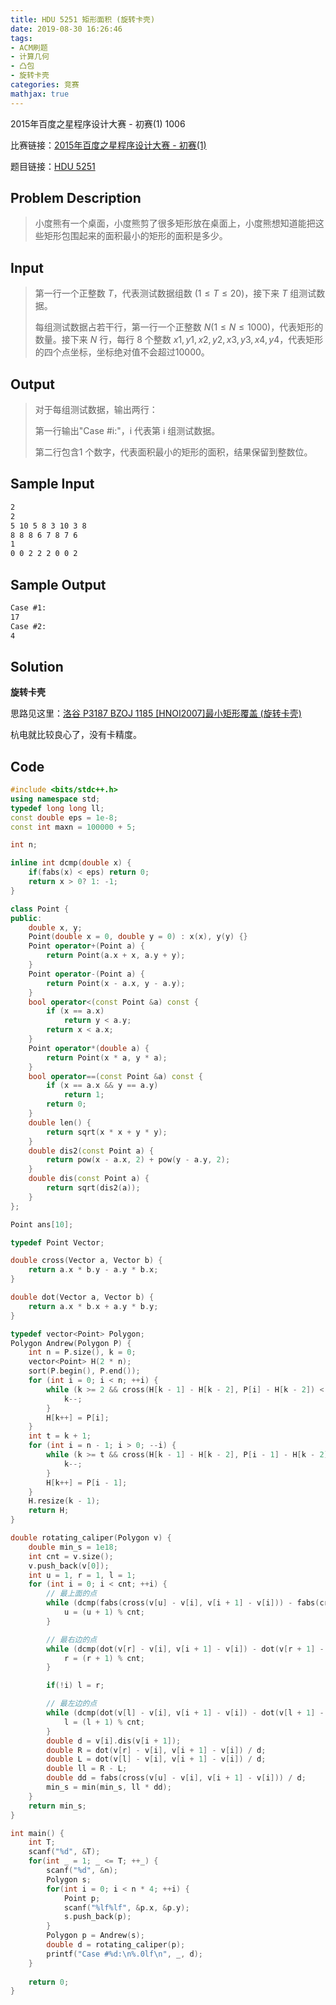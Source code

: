 ```yaml
---
title: HDU 5251 矩形面积 (旋转卡壳)
date: 2019-08-30 16:26:46
tags:
- ACM刷题
- 计算几何
- 凸包
- 旋转卡壳
categories: 竞赛
mathjax: true
---
```


2015年百度之星程序设计大赛 - 初赛(1) 1006

比赛链接：[2015年百度之星程序设计大赛 - 初赛(1)](http://acm.hdu.edu.cn/search.php?field=problem&key=2015%C4%EA%B0%D9%B6%C8%D6%AE%D0%C7%B3%CC%D0%F2%C9%E8%BC%C6%B4%F3%C8%FC+-+%B3%F5%C8%FC%281%29&source=1&searchmode=source)

题目链接：[HDU 5251](http://acm.hdu.edu.cn/showproblem.php?pid=5251)

## Problem Description
> 小度熊有一个桌面，小度熊剪了很多矩形放在桌面上，小度熊想知道能把这些矩形包围起来的面积最小的矩形的面积是多少。 
 

## Input
> 第一行一个正整数 $T$，代表测试数据组数 $(1\le T\le 20)$，接下来 $T$ 组测试数据。 
> 
> 每组测试数据占若干行，第一行一个正整数 $N(1\le N\le 1000)$，代表矩形的数量。接下来 $N$ 行，每行 $8$ 个整数 $x1,y1,x2,y2,x3,y3,x4,y4$，代表矩形的四个点坐标，坐标绝对值不会超过10000。  
 

## Output
> 对于每组测试数据，输出两行： 
> 
> 第一行输出"Case #i:"，i 代表第 i 组测试数据。
>  
> 第二行包含1 个数字，代表面积最小的矩形的面积，结果保留到整数位。 
 

## Sample Input

```markdown
2
2
5 10 5 8 3 10 3 8
8 8 8 6 7 8 7 6
1
0 0 2 2 2 0 0 2
```

## Sample Output

```markdown
Case #1:
17
Case #2:
4
```

## Solution

**旋转卡壳**

思路见这里：[洛谷 P3187 BZOJ 1185 [HNOI2007]最小矩形覆盖 (旋转卡壳)](https://wutao18.github.io/2019/08/30/%E6%B4%9B%E8%B0%B7-P3187-BZOJ-1185-HNOI2007-%E6%9C%80%E5%B0%8F%E7%9F%A9%E5%BD%A2%E8%A6%86%E7%9B%96-%E6%97%8B%E8%BD%AC%E5%8D%A1%E5%A3%B3/)

杭电就比较良心了，没有卡精度。

## Code

```cpp
#include <bits/stdc++.h>
using namespace std;
typedef long long ll;
const double eps = 1e-8;
const int maxn = 100000 + 5;

int n;

inline int dcmp(double x) {
    if(fabs(x) < eps) return 0;
    return x > 0? 1: -1;
}

class Point {
public:
    double x, y;
    Point(double x = 0, double y = 0) : x(x), y(y) {}
    Point operator+(Point a) {
        return Point(a.x + x, a.y + y);
    }
    Point operator-(Point a) {
        return Point(x - a.x, y - a.y);
    }
    bool operator<(const Point &a) const {
        if (x == a.x)
            return y < a.y;
        return x < a.x;
    }
    Point operator*(double a) {
        return Point(x * a, y * a);
    }
    bool operator==(const Point &a) const {
        if (x == a.x && y == a.y)
            return 1;
        return 0;
    }
    double len() {
        return sqrt(x * x + y * y);
    }
    double dis2(const Point a) {
        return pow(x - a.x, 2) + pow(y - a.y, 2);
    }
    double dis(const Point a) {
        return sqrt(dis2(a));
    }
};

Point ans[10];

typedef Point Vector;

double cross(Vector a, Vector b) {
    return a.x * b.y - a.y * b.x;
}

double dot(Vector a, Vector b) {
    return a.x * b.x + a.y * b.y;
}

typedef vector<Point> Polygon;
Polygon Andrew(Polygon P) {
    int n = P.size(), k = 0;
    vector<Point> H(2 * n);
    sort(P.begin(), P.end());
    for (int i = 0; i < n; ++i) {
        while (k >= 2 && cross(H[k - 1] - H[k - 2], P[i] - H[k - 2]) < eps) {
            k--;
        }
        H[k++] = P[i];
    }
    int t = k + 1;
    for (int i = n - 1; i > 0; --i) {
        while (k >= t && cross(H[k - 1] - H[k - 2], P[i - 1] - H[k - 2]) < eps) {
            k--;
        }
        H[k++] = P[i - 1];
    }
    H.resize(k - 1);
    return H;
}

double rotating_caliper(Polygon v) {
    double min_s = 1e18;
	int cnt = v.size();
    v.push_back(v[0]);
    int u = 1, r = 1, l = 1;
    for (int i = 0; i < cnt; ++i) {
        // 最上面的点
        while (dcmp(fabs(cross(v[u] - v[i], v[i + 1] - v[i])) - fabs(cross(v[u + 1] - v[i], v[i + 1] - v[i]))) <= 0) {
            u = (u + 1) % cnt;
        }

        // 最右边的点
        while (dcmp(dot(v[r] - v[i], v[i + 1] - v[i]) - dot(v[r + 1] - v[i], v[i + 1] - v[i])) <= 0) {
            r = (r + 1) % cnt;
        }

        if(!i) l = r;

        // 最左边的点
        while (dcmp(dot(v[l] - v[i], v[i + 1] - v[i]) - dot(v[l + 1] - v[i], v[i + 1] - v[i])) >= 0) {
            l = (l + 1) % cnt;
        }
        double d = v[i].dis(v[i + 1]);
        double R = dot(v[r] - v[i], v[i + 1] - v[i]) / d; 
        double L = dot(v[l] - v[i], v[i + 1] - v[i]) / d;
        double ll = R - L;
        double dd = fabs(cross(v[u] - v[i], v[i + 1] - v[i])) / d;
        min_s = min(min_s, ll * dd);
    }
    return min_s;
}

int main() {
    int T;
    scanf("%d", &T);
    for(int _ = 1; _ <= T; ++_) {
        scanf("%d", &n);
        Polygon s;
        for(int i = 0; i < n * 4; ++i) {
            Point p;
            scanf("%lf%lf", &p.x, &p.y);
            s.push_back(p);
        }
        Polygon p = Andrew(s);
        double d = rotating_caliper(p);
        printf("Case #%d:\n%.0lf\n", _, d);
    }
    
    return 0;
}
```
